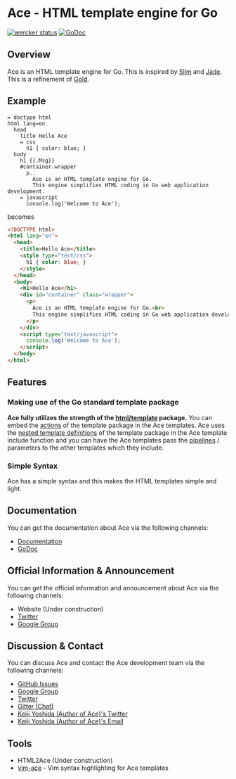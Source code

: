 # Ace - HTML template engine for Go

[![wercker status](https://app.wercker.com/status/8d3c657bcae7f31d10c8f88bbfa966d8/m "wercker status")](https://app.wercker.com/project/bykey/8d3c657bcae7f31d10c8f88bbfa966d8)
[![GoDoc](https://godoc.org/github.com/yosssi/ace?status.svg)](https://godoc.org/github.com/yosssi/ace)

## Overview

Ace is an HTML template engine for Go. This is inspired by [Slim](http://slim-lang.com/) and [Jade](http://jade-lang.com/). This is a refinement of [Gold](http://gold.yoss.si/).

## Example

```ace
= doctype html
html lang=en
  head
    title Hello Ace
    = css
      h1 { color: blue; }
  body
    h1 {{.Msg}}
    #container.wrapper
      p..
        Ace is an HTML template engine for Go.
        This engine simplifies HTML coding in Go web application development.
    = javascript
      console.log('Welcome to Ace');
```

becomes

```html
<!DOCTYPE html>
<html lang="en">
  <head>
    <title>Hello Ace</title>
    <style type="text/css">
      h1 { color: blue; }
    </style>
  </head>
  <body>
    <h1>Hello Ace</h1>
    <div id="container" class="wrapper">
      <p>
        Ace is an HTML template engine for Go.<br>
        This engine simplifies HTML coding in Go web application development.
      </p>
    </div>
    <script type="text/javascript">
      console.log('Welcome to Ace');
    </script>
  </body>
</html>
```

## Features

### Making use of the Go standard template package

**Ace fully utilizes the strength of the [html/template](http://golang.org/pkg/html/template/) package.** You can embed the [actions](http://golang.org/pkg/text/template/#hdr-Actions) of the template package in the Ace templates. Ace uses the [nested template definitions](http://golang.org/pkg/text/template/#hdr-Nested_template_definitions) of the template package in the Ace template include function and you can have the Ace templates pass the [pipelines](http://golang.org/pkg/text/template/#hdr-Pipelines) / parameters to the other templates which they include.

### Simple Syntax

Ace has a simple syntax and this makes the HTML templates simple and light.


## Documentation

You can get the documentation about Ace via the following channels:

* [Documentation](https://github.com/yosssi/ace/tree/master/documentation)
* [GoDoc](https://godoc.org/github.com/yosssi/ace)

## Official Information & Announcement

You can get the official information and announcement about Ace via the following channels:

* Website (Under construction)
* [Twitter](https://twitter.com/acehtml)
* [Google Group](https://groups.google.com/forum/#!forum/acehtml)

## Discussion & Contact

You can discuss Ace and contact the Ace development team via the following channels:

* [GitHub Issues](https://github.com/yosssi/ace/issues)
* [Google Group](https://groups.google.com/forum/#!forum/acehtml)
* [Twitter](https://twitter.com/acehtml)
* [Gitter (Chat)](https://gitter.im/yosssi/ace)
* [Keiji Yoshida (Author of Ace)'s Twitter](https://twitter.com/_yosssi)
* [Keiji Yoshida (Author of Ace)'s Email](mailto:yoshida.keiji.84@gmail.com)

## Tools

* HTML2Ace (Under construction)
* [vim-ace](https://github.com/yosssi/vim-ace) - Vim syntax highlighting for Ace templates
